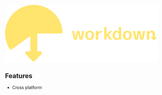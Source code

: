 <p align="center">
    <a href="https://github.com/workdown/"><img src="./public/assets/workdone_logo.svg" alt="Workdown"></a>
</p>

## Features

- Cross platform

